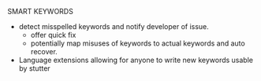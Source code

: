 SMART KEYWORDS
- detect misspelled keywords and notify developer of issue.
  - offer quick fix
  - potentially map misuses of keywords to actual keywords and auto recover.
- Language extensions allowing for anyone to write new keywords usable by stutter
